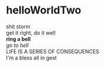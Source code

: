 # helloWorldTwo
shit storm  
get it right, do it well  
**ring a bell**  
*go to hell*  
LIFE IS A SERIES OF CONSEQUENCES  
I'm a bless
all in gest